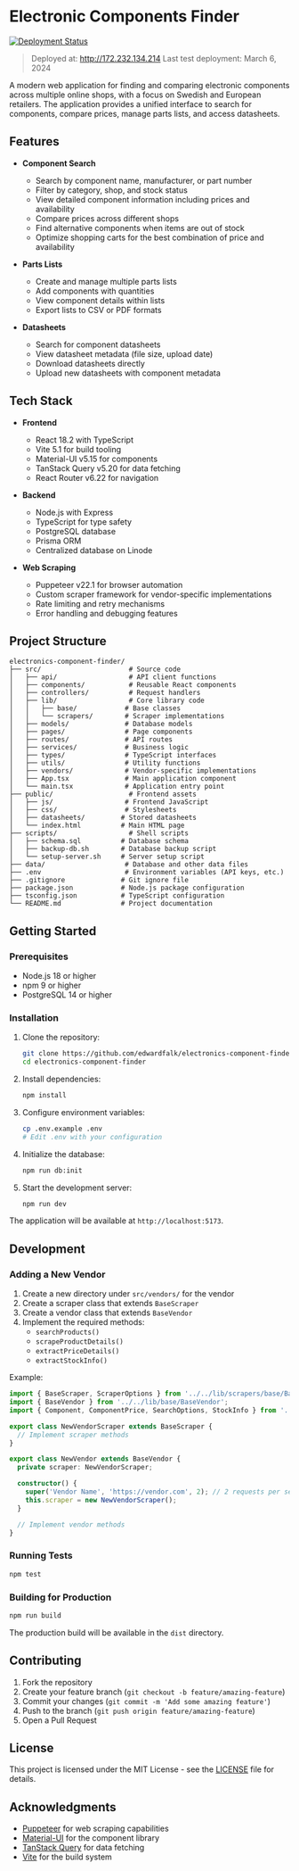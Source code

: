 # Electronic Components Finder

[![Deployment Status](https://github.com/edwardfalk/electronics-component-finder/actions/workflows/deploy.yml/badge.svg)](https://github.com/edwardfalk/electronics-component-finder/actions/workflows/deploy.yml)

> Deployed at: http://172.232.134.214
> Last test deployment: March 6, 2024

A modern web application for finding and comparing electronic components across multiple online shops, with a focus on Swedish and European retailers. The application provides a unified interface to search for components, compare prices, manage parts lists, and access datasheets.

## Features

- **Component Search**
  - Search by component name, manufacturer, or part number
  - Filter by category, shop, and stock status
  - View detailed component information including prices and availability
  - Compare prices across different shops
  - Find alternative components when items are out of stock
  - Optimize shopping carts for the best combination of price and availability

- **Parts Lists**
  - Create and manage multiple parts lists
  - Add components with quantities
  - View component details within lists
  - Export lists to CSV or PDF formats

- **Datasheets**
  - Search for component datasheets
  - View datasheet metadata (file size, upload date)
  - Download datasheets directly
  - Upload new datasheets with component metadata

## Tech Stack

- **Frontend**
  - React 18.2 with TypeScript
  - Vite 5.1 for build tooling
  - Material-UI v5.15 for components
  - TanStack Query v5.20 for data fetching
  - React Router v6.22 for navigation

- **Backend**
  - Node.js with Express
  - TypeScript for type safety
  - PostgreSQL database
  - Prisma ORM
  - Centralized database on Linode

- **Web Scraping**
  - Puppeteer v22.1 for browser automation
  - Custom scraper framework for vendor-specific implementations
  - Rate limiting and retry mechanisms
  - Error handling and debugging features

## Project Structure

```
electronics-component-finder/
├── src/                      # Source code
│   ├── api/                  # API client functions
│   ├── components/           # Reusable React components
│   ├── controllers/          # Request handlers
│   ├── lib/                  # Core library code
│   │   ├── base/            # Base classes
│   │   └── scrapers/        # Scraper implementations
│   ├── models/              # Database models
│   ├── pages/               # Page components
│   ├── routes/              # API routes
│   ├── services/            # Business logic
│   ├── types/               # TypeScript interfaces
│   ├── utils/               # Utility functions
│   ├── vendors/             # Vendor-specific implementations
│   ├── App.tsx              # Main application component
│   └── main.tsx             # Application entry point
├── public/                   # Frontend assets
│   ├── js/                  # Frontend JavaScript
│   ├── css/                 # Stylesheets
│   ├── datasheets/         # Stored datasheets
│   └── index.html          # Main HTML page
├── scripts/                  # Shell scripts
│   ├── schema.sql          # Database schema
│   ├── backup-db.sh        # Database backup script
│   └── setup-server.sh     # Server setup script
├── data/                    # Database and other data files
├── .env                     # Environment variables (API keys, etc.)
├── .gitignore              # Git ignore file
├── package.json            # Node.js package configuration
├── tsconfig.json           # TypeScript configuration
└── README.md               # Project documentation
```

## Getting Started

### Prerequisites

- Node.js 18 or higher
- npm 9 or higher
- PostgreSQL 14 or higher

### Installation

1. Clone the repository:
   ```bash
   git clone https://github.com/edwardfalk/electronics-component-finder.git
   cd electronics-component-finder
   ```

2. Install dependencies:
   ```bash
   npm install
   ```

3. Configure environment variables:
   ```bash
   cp .env.example .env
   # Edit .env with your configuration
   ```

4. Initialize the database:
   ```bash
   npm run db:init
   ```

5. Start the development server:
   ```bash
   npm run dev
   ```

The application will be available at `http://localhost:5173`.

## Development

### Adding a New Vendor

1. Create a new directory under `src/vendors/` for the vendor
2. Create a scraper class that extends `BaseScraper`
3. Create a vendor class that extends `BaseVendor`
4. Implement the required methods:
   - `searchProducts()`
   - `scrapeProductDetails()`
   - `extractPriceDetails()`
   - `extractStockInfo()`

Example:
```typescript
import { BaseScraper, ScraperOptions } from '../../lib/scrapers/base/BaseScraper';
import { BaseVendor } from '../../lib/base/BaseVendor';
import { Component, ComponentPrice, SearchOptions, StockInfo } from '../../types';

export class NewVendorScraper extends BaseScraper {
  // Implement scraper methods
}

export class NewVendor extends BaseVendor {
  private scraper: NewVendorScraper;

  constructor() {
    super('Vendor Name', 'https://vendor.com', 2); // 2 requests per second
    this.scraper = new NewVendorScraper();
  }

  // Implement vendor methods
}
```

### Running Tests

```bash
npm test
```

### Building for Production

```bash
npm run build
```

The production build will be available in the `dist` directory.

## Contributing

1. Fork the repository
2. Create your feature branch (`git checkout -b feature/amazing-feature`)
3. Commit your changes (`git commit -m 'Add some amazing feature'`)
4. Push to the branch (`git push origin feature/amazing-feature`)
5. Open a Pull Request

## License

This project is licensed under the MIT License - see the [LICENSE](LICENSE) file for details.

## Acknowledgments

- [Puppeteer](https://pptr.dev/) for web scraping capabilities
- [Material-UI](https://mui.com/) for the component library
- [TanStack Query](https://tanstack.com/query/latest) for data fetching
- [Vite](https://vitejs.dev/) for the build system

